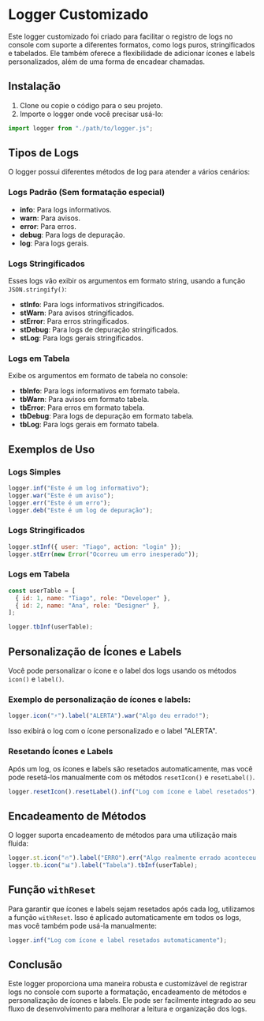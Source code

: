 # Logger Customizado

Este logger customizado foi criado para facilitar o registro de logs no console com suporte a diferentes formatos, como logs puros, stringificados e tabelados. Ele também oferece a flexibilidade de adicionar ícones e labels personalizados, além de uma forma de encadear chamadas.

## Instalação

1. Clone ou copie o código para o seu projeto.
2. Importe o logger onde você precisar usá-lo:

```javascript
import logger from "./path/to/logger.js";
```

## Tipos de Logs

O logger possui diferentes métodos de log para atender a vários cenários:

### Logs Padrão (Sem formatação especial)

- **info**: Para logs informativos.
- **warn**: Para avisos.
- **error**: Para erros.
- **debug**: Para logs de depuração.
- **log**: Para logs gerais.

### Logs Stringificados

Esses logs vão exibir os argumentos em formato string, usando a função `JSON.stringify()`:

- **stInfo**: Para logs informativos stringificados.
- **stWarn**: Para avisos stringificados.
- **stError**: Para erros stringificados.
- **stDebug**: Para logs de depuração stringificados.
- **stLog**: Para logs gerais stringificados.

### Logs em Tabela

Exibe os argumentos em formato de tabela no console:

- **tbInfo**: Para logs informativos em formato tabela.
- **tbWarn**: Para avisos em formato tabela.
- **tbError**: Para erros em formato tabela.
- **tbDebug**: Para logs de depuração em formato tabela.
- **tbLog**: Para logs gerais em formato tabela.

## Exemplos de Uso

### Logs Simples

```javascript
logger.inf("Este é um log informativo");
logger.war("Este é um aviso");
logger.err("Este é um erro");
logger.deb("Este é um log de depuração");
```

### Logs Stringificados

```javascript
logger.stInf({ user: "Tiago", action: "login" });
logger.stErr(new Error("Ocorreu um erro inesperado"));
```

### Logs em Tabela

```javascript
const userTable = [
  { id: 1, name: "Tiago", role: "Developer" },
  { id: 2, name: "Ana", role: "Designer" },
];

logger.tbInf(userTable);
```

## Personalização de Ícones e Labels

Você pode personalizar o ícone e o label dos logs usando os métodos `icon()` e `label()`.

### Exemplo de personalização de ícones e labels:

```javascript
logger.icon("⚡").label("ALERTA").war("Algo deu errado!");
```

Isso exibirá o log com o ícone personalizado e o label "ALERTA".

### Resetando Ícones e Labels

Após um log, os ícones e labels são resetados automaticamente, mas você pode resetá-los manualmente com os métodos `resetIcon()` e `resetLabel()`.

```javascript
logger.resetIcon().resetLabel().inf("Log com ícone e label resetados");
```

## Encadeamento de Métodos

O logger suporta encadeamento de métodos para uma utilização mais fluida:

```javascript
logger.st.icon("🔥").label("ERRO").err("Algo realmente errado aconteceu");
logger.tb.icon("📊").label("Tabela").tbInf(userTable);
```

## Função `withReset`

Para garantir que ícones e labels sejam resetados após cada log, utilizamos a função `withReset`. Isso é aplicado automaticamente em todos os logs, mas você também pode usá-la manualmente:

```javascript
logger.inf("Log com ícone e label resetados automaticamente");
```

## Conclusão

Este logger proporciona uma maneira robusta e customizável de registrar logs no console com suporte a formatação, encadeamento de métodos e personalização de ícones e labels. Ele pode ser facilmente integrado ao seu fluxo de desenvolvimento para melhorar a leitura e organização dos logs.
